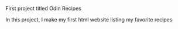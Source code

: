 First project titled Odin Recipes

In this project, I make my first html website listing my favorite recipes